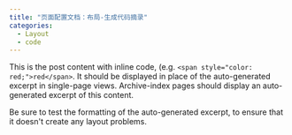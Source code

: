 ```yaml
---
title: "页面配置文档：布局-生成代码摘录"
categories:
  - Layout
  - code
---
```


This is the post content with inline code, (e.g. `<span style="color: red;">red</span>`. It should be displayed in place of the auto-generated excerpt in single-page views. Archive-index pages should display an auto-generated excerpt of this content.

Be sure to test the formatting of the auto-generated excerpt, to ensure that it doesn't create any layout problems.